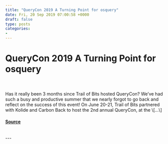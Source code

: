 ```yaml
---
title: "QueryCon 2019 A Turning Point for osquery"
date: Fri, 20 Sep 2019 07:00:58 +0000
draft: false
type: posts
categories: 
- 
---
```

# QueryCon 2019 A Turning Point for osquery

<br/>

<br/>
Has it really been 3 months since Trail of Bits hosted QueryCon? We’ve had such a busy and productive summer that we nearly forgot to go back and reflect on the success of this event! On June 20-21, Trail of Bits partnered with Kolide and Carbon Back to host the 2nd annual QueryCon, at the \[…\]

#### [Source](https://blog.trailofbits.com/2019/09/20/querycon-2019-a-turning-point-for-osquery/)

<br/>
---
